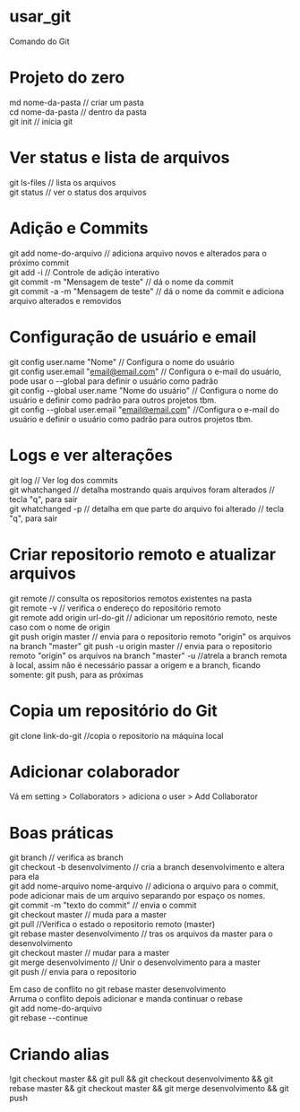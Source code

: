 # usar_git

Comando do Git

Projeto do zero
============================
md nome-da-pasta // criar um pasta <br/>
cd nome-da-pasta // dentro da pasta <br/>
git init // inicia git

Ver status e lista de arquivos
============================
git ls-files // lista os arquivos  <br/>
git status // ver o status dos arquivos

Adição e Commits
=============================
git add nome-do-arquivo // adiciona arquivo novos e alterados para o próximo commit <br/>
git add -i // Controle de adição interativo <br/>
git commit -m "Mensagem de teste" // dá o nome da commit <br/>
git commit -a -m "Mensagem de teste" // dá o nome da commit e adiciona arquivo alterados e removidos

Configuração de usuário e email
============================
git config user.name "Nome" // Configura o nome do usuário <br/>
git config user.email "email@email.com" // Configura o e-mail do usuário, pode usar o --global para definir o usuário como padrão <br/>
git config --global user.name "Nome do usuário" // Configura o nome do usuário e definir como padrão para outros projetos tbm. <br/>
git config --global user.email "email@email.com" //Configura o e-mail do usuário e definir o usuário como padrão para outros projetos tbm.

Logs e ver alterações
=============================
git log // Ver log dos commits <br/>
git whatchanged // detalha mostrando quais arquivos foram alterados // tecla "q", para sair <br/>
git whatchanged -p // detalha em que parte do arquivo foi alterado // tecla "q", para sair

Criar repositorio remoto e atualizar arquivos
=============================
git remote // consulta os repositorios remotos existentes na pasta <br/>
git remote -v // verifica o endereço do repositório remoto <br/>
git remote add origin url-do-git // adicionar um repositório remoto, neste caso com o nome de origin <br/>
git push origin master // envia para o repositorio remoto "origin" os arquivos na branch "master"
git push -u origin master // envia para o repositorio remoto "origin" os arquivos na branch "master" -u //atrela a branch remota à local, assim não é necessário passar a origem e a branch, ficando somente: git push, para as próximas

Copia um repositório do Git
=============================
git clone link-do-git //copia o repositorio na máquina local

Adicionar colaborador
=============================
Vá em setting > Collaborators > adiciona o user > Add Collaborator

Boas práticas
============================

git branch // verifica as branch <br/>
git checkout -b desenvolvimento // cria a branch desenvolvimento e altera para ela <br/>
git add nome-arquivo nome-arquivo  // adiciona o arquivo para o commit, pode adicionar mais de um arquivo separando por espaço os nomes. <br/>
git commit -m "texto do commit" // envia o commit <br/>
git checkout master // muda para a master <br/>
git pull //Verifica o estado o repositorio remoto (master) <br/>
git rebase master desenvolvimento  // tras os arquivos da master para o desenvolvimento  <br/>
git checkout master // mudar para a master <br/>
git merge desenvolvimento // Unir o desenvolvimento para a master <br/>
git push // envia para o repositorio

Em caso de conflito no git rebase master desenvolvimento <br/>
Arruma o conflito depois adicionar e manda continuar o rebase <br/>
git add nome-do-arquivo  <br/>
git rebase --continue <br/>


Criando alias
==========================

!git checkout master && git  pull && git checkout desenvolvimento && git rebase master && git checkout master && git merge desenvolvimento && git push




